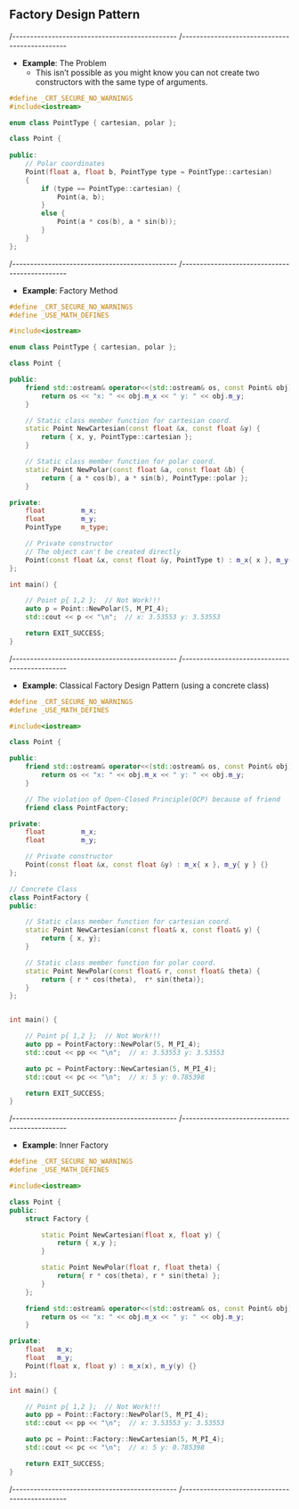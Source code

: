 
## Factory Design Pattern 

/----------------------------------------------
/----------------------------------------------

- **Example**: The Problem
  - This isn’t possible as you might know you can not create two constructors with the same type of arguments.

```cpp
#define _CRT_SECURE_NO_WARNINGS
#include<iostream> 

enum class PointType { cartesian, polar };

class Point {
   
public:
    // Polar coordinates
    Point(float a, float b, PointType type = PointType::cartesian)
    {
        if (type == PointType::cartesian) {
            Point(a, b);
        }
        else {
            Point(a * cos(b), a * sin(b));
        }
    }
};
```

/----------------------------------------------
/----------------------------------------------

- **Example**: Factory Method 

```cpp
#define _CRT_SECURE_NO_WARNINGS
#define _USE_MATH_DEFINES

#include<iostream> 

enum class PointType { cartesian, polar };

class Point {

public:
    friend std::ostream& operator<<(std::ostream& os, const Point& obj) {
        return os << "x: " << obj.m_x << " y: " << obj.m_y;
    }

    // Static class member function for cartesian coord.
    static Point NewCartesian(const float &x, const float &y) {
        return { x, y, PointType::cartesian };
    }

    // Static class member function for polar coord.
    static Point NewPolar(const float &a, const float &b) {
        return { a * cos(b), a * sin(b), PointType::polar };
    }

private:
    float         m_x;
    float         m_y;
    PointType     m_type;

    // Private constructor
    // The object can't be created directly
    Point(const float &x, const float &y, PointType t) : m_x{ x }, m_y{ y }, m_type{ t } {}
};

int main() {

    // Point p{ 1,2 };  // Not Work!!!
    auto p = Point::NewPolar(5, M_PI_4);
    std::cout << p << "\n";  // x: 3.53553 y: 3.53553

    return EXIT_SUCCESS;
}
```

/----------------------------------------------
/----------------------------------------------

- **Example**: Classical Factory Design Pattern (using a concrete class)

```cpp
#define _CRT_SECURE_NO_WARNINGS
#define _USE_MATH_DEFINES

#include<iostream> 

class Point {

public:
    friend std::ostream& operator<<(std::ostream& os, const Point& obj) {
        return os << "x: " << obj.m_x << " y: " << obj.m_y;
    }

    // The violation of Open-Closed Principle(OCP) because of friend
    friend class PointFactory;

private:
    float         m_x;
    float         m_y;

    // Private constructor
    Point(const float &x, const float &y) : m_x{ x }, m_y{ y } {}
};

// Concrete Class
class PointFactory {
public:

    // Static class member function for cartesian coord.
    static Point NewCartesian(const float& x, const float& y) {
        return { x, y};
    }

    // Static class member function for polar coord.
    static Point NewPolar(const float& r, const float& theta) {
        return { r * cos(theta),  r* sin(theta)};
    }
};


int main() {

    // Point p{ 1,2 };  // Not Work!!!
    auto pp = PointFactory::NewPolar(5, M_PI_4);
    std::cout << pp << "\n";  // x: 3.53553 y: 3.53553

    auto pc = PointFactory::NewCartesian(5, M_PI_4);
    std::cout << pc << "\n";  // x: 5 y: 0.785398

    return EXIT_SUCCESS;
}
```

/----------------------------------------------
/----------------------------------------------

- **Example**: Inner Factory

```cpp
#define _CRT_SECURE_NO_WARNINGS
#define _USE_MATH_DEFINES

#include<iostream> 

class Point {
public:
    struct Factory {

        static Point NewCartesian(float x, float y) { 
            return { x,y }; 
        }

        static Point NewPolar(float r, float theta) { 
            return{ r * cos(theta), r * sin(theta) }; 
        }
    };

    friend std::ostream& operator<<(std::ostream& os, const Point& obj) {
        return os << "x: " << obj.m_x << " y: " << obj.m_y;
    }

private:
    float   m_x;
    float   m_y;
    Point(float x, float y) : m_x(x), m_y(y) {}
};

int main() {

    // Point p{ 1,2 };  // Not Work!!!
    auto pp = Point::Factory::NewPolar(5, M_PI_4);
    std::cout << pp << "\n";  // x: 3.53553 y: 3.53553

    auto pc = Point::Factory::NewCartesian(5, M_PI_4);
    std::cout << pc << "\n";  // x: 5 y: 0.785398

    return EXIT_SUCCESS;
}
```

/----------------------------------------------
/----------------------------------------------
